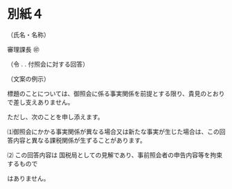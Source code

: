 # 別紙４

（氏名・名称）

審理課長 ㊞

（令 . . 付照会に対する回答）

（文案の例示）

標題のことについては、御照会に係る事実関係を前提とする限り、貴見のとおりで差し支えありません。

ただし、次のことを申し添えます。

⑴御照会にかかる事実関係が異なる場合又は新たな事実が生じた場合は、この回答内容と異なる課税関係が生ずることがあります。

⑵ この回答内容は 国税局としての見解であり、事前照会者の申告内容等を拘束するもので

はありません。